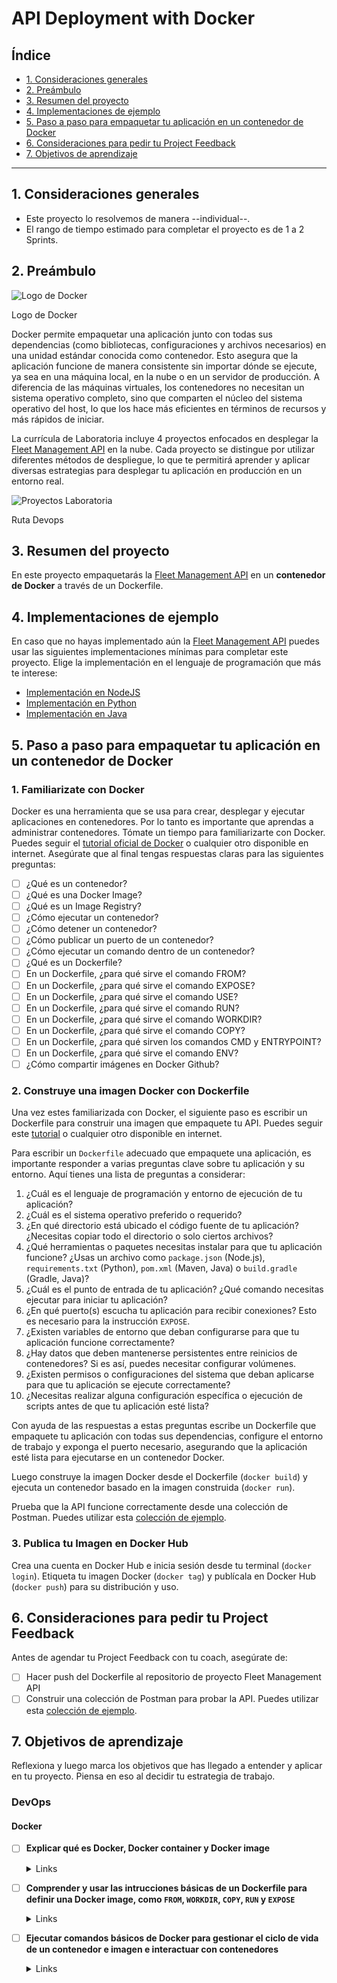 # API Deployment with Docker

## Índice

- [1. Consideraciones generales](#1-consideraciones-generales)
- [2. Preámbulo](#2-preámbulo)
- [3. Resumen del proyecto](#3-resumen-del-proyecto)
- [4. Implementaciones de ejemplo](#4-Implementaciones-de-ejemplo)
- [5. Paso a paso para empaquetar tu aplicación en un contenedor de Docker](#5-Paso-a-paso-para-empaquetar-tu-aplicación-en-un-contenedor-de-Docker)
- [6. Consideraciones para pedir tu Project Feedback](#6-Consideraciones-para-pedir-tu-Project-Feedback)
- [7. Objetivos de aprendizaje](#7-Objetivos-de-aprendizaje)

---

## 1. Consideraciones generales

- Este proyecto lo resolvemos de manera --individual--.
- El rango de tiempo estimado para completar el proyecto es de 1 a 2 Sprints.

## 2. Preámbulo

<img
src="https://github.com/user-attachments/assets/cc4938e0-3c1b-4f4f-9c5c-4a1b181681fa"
alt="Logo de Docker"
aria-describedby="docker-logo" />

<p id="docker-logo">
Logo de Docker
</p>

Docker permite empaquetar una aplicación junto con todas sus dependencias
(como bibliotecas, configuraciones y archivos necesarios) en una unidad
estándar conocida como contenedor. Esto asegura que la aplicación funcione
de manera consistente sin importar dónde se ejecute, ya sea en una máquina local,
en la nube o en un servidor de producción. A diferencia de las máquinas virtuales,
los contenedores no necesitan un sistema operativo completo, sino que comparten
el núcleo del sistema operativo del host, lo que los hace más eficientes en términos
de recursos y más rápidos de iniciar.

La currícula de Laboratoria incluye 4 proyectos enfocados en
desplegar la [Fleet Management API](../05-fleet-management-api/README.md)
en la nube. Cada proyecto se distingue por utilizar
diferentes métodos de despliegue, lo que te permitirá aprender y aplicar
diversas estrategias para desplegar tu aplicación en producción en un entorno real.

<img
src="https://github.com/user-attachments/assets/807d21eb-4f47-4b91-8441-a952192562f0"
alt="Proyectos Laboratoria"
aria-describedby="devops-projects-laboratoria" />

<p id="devops-projects-laboratoria">
Ruta Devops
</p>

## 3. Resumen del proyecto

En este proyecto empaquetarás la [Fleet Management API](../05-fleet-management-api/README.md)
en un **contenedor de Docker** a través de un Dockerfile.

## 4. Implementaciones de ejemplo

En caso que no hayas implementado aún la
[Fleet Management API](../05-fleet-management-api/README.md)
puedes usar las siguientes implementaciones mínimas para
completar este proyecto. Elige la implementación en el
lenguaje de programación que más te interese:

- [Implementación en NodeJS](https://github.com/Laboratoria/minimum-impl-fleet-management-api-nodejs)
- [Implementación en Python](https://github.com/Laboratoria/minimum-impl-fleet-management-api-python)
- [Implementación en Java](https://github.com/Laboratoria/minimum-impl-fleet-management-api-java)

## 5. Paso a paso para empaquetar tu aplicación en un contenedor de Docker

### 1. Familiarizate con Docker

Docker es una herramienta que se usa para crear, desplegar y ejecutar
aplicaciones en contenedores. Por lo tanto es importante
que aprendas a administrar contenedores. Tómate un tiempo
para familiarizarte con Docker. Puedes seguir el
[tutorial oficial de Docker](https://www.docker.com/101-tutorial/) o cualquier
otro disponible en internet. Asegúrate que al final tengas respuestas
claras para las siguientes preguntas:

- [ ] ¿Qué es un contenedor?
- [ ] ¿Qué es una Docker Image?
- [ ] ¿Qué es un Image Registry?
- [ ] ¿Cómo ejecutar un contenedor?
- [ ] ¿Cómo detener un contenedor?
- [ ] ¿Cómo publicar un puerto de un contenedor?
- [ ] ¿Cómo ejecutar un comando dentro de un contenedor?
- [ ] ¿Qué es un Dockerfile?
- [ ] En un Dockerfile, ¿para qué sirve el comando FROM?
- [ ] En un Dockerfile, ¿para qué sirve el comando EXPOSE?
- [ ] En un Dockerfile, ¿para qué sirve el comando USE?
- [ ] En un Dockerfile, ¿para qué sirve el comando RUN?
- [ ] En un Dockerfile, ¿para qué sirve el comando WORKDIR?
- [ ] En un Dockerfile, ¿para qué sirve el comando COPY?
- [ ] En un Dockerfile, ¿para qué sirven los comandos CMD y ENTRYPOINT?
- [ ] En un Dockerfile, ¿para qué sirve el comando ENV?
- [ ] ¿Cómo compartir imágenes en Docker Github?

### 2. Construye una imagen Docker con Dockerfile

Una vez estes familiarizada con Docker, el siguiente paso es escribir
un Dockerfile para construir una imagen que empaquete tu API.
Puedes seguir este [tutorial](https://medium.com/@anshita.bhasin/a-step-by-step-guide-to-create-dockerfile-9e3744d38d11)
o cualquier otro disponible en internet.

Para escribir un `Dockerfile` adecuado que empaquete una aplicación,
es importante responder a varias preguntas clave sobre tu aplicación y su entorno.
Aquí tienes una lista de preguntas a considerar:

1. ¿Cuál es el lenguaje de programación y entorno de ejecución de tu aplicación?
2. ¿Cuál es el sistema operativo preferido o requerido?
3. ¿En qué directorio está ubicado el código fuente de tu aplicación? ¿Necesitas
copiar todo el directorio o solo ciertos archivos?
4. ¿Qué herramientas o paquetes necesitas instalar para que tu aplicación funcione?
¿Usas un archivo como `package.json` (Node.js), `requirements.txt` (Python),
`pom.xml` (Maven, Java) o `build.gradle` (Gradle, Java)?
5. ¿Cuál es el punto de entrada de tu aplicación? ¿Qué comando necesitas ejecutar
para iniciar tu aplicación?
6. ¿En qué puerto(s) escucha tu aplicación para recibir conexiones? Esto es necesario
para la instrucción `EXPOSE`.
7. ¿Existen variables de entorno que deban configurarse para que tu aplicación
funcione correctamente?
8. ¿Hay datos que deben mantenerse persistentes entre reinicios de contenedores?
Si es así, puedes necesitar configurar volúmenes.
9. ¿Existen permisos o configuraciones del sistema que deban aplicarse para que tu
aplicación se ejecute correctamente?
10. ¿Necesitas realizar alguna configuración específica o ejecución de scripts antes
de que tu aplicación esté lista?

Con ayuda de las respuestas a estas preguntas escribe un Dockerfile
que empaquete tu aplicación con todas sus dependencias, configure el
entorno de trabajo y exponga el puerto necesario, asegurando que la
aplicación esté lista para ejecutarse en un contenedor Docker.

Luego construye la imagen Docker desde el Dockerfile (`docker build`) y  ejecuta
un contenedor basado en la imagen construida (`docker run`).

Prueba que la API funcione correctamente desde una colección de Postman.
Puedes utilizar esta
[colección de ejemplo](https://github.com/Laboratoria/curriculum/tree/main/projects/05-fleet-management-api#7-testing).

### 3. Publica tu Imagen en Docker Hub

Crea una cuenta en Docker Hub e inicia sesión desde tu terminal (`docker login`).
Etiqueta tu imagen Docker (`docker tag`) y publícala en Docker Hub (`docker push`)
para su distribución y uso.

## 6. Consideraciones para pedir tu Project Feedback

Antes de agendar tu Project Feedback con tu coach, asegúrate de:

- [ ] Hacer push del Dockerfile al repositorio de proyecto Fleet Management API
- [ ] Construir una colección de Postman para probar la API.
Puedes utilizar esta
[colección de ejemplo](https://github.com/Laboratoria/curriculum/tree/main/projects/05-fleet-management-api#7-testing).

## 7. Objetivos de aprendizaje


Reflexiona y luego marca los objetivos que has llegado a entender y aplicar en tu proyecto. Piensa en eso al decidir tu estrategia de trabajo.

### DevOps

#### Docker

- [ ] **Explicar qué es Docker, Docker container y Docker image**

  <details><summary>Links</summary><p>

  * [What is a container?](https://docs.docker.com/guides/docker-concepts/the-basics/what-is-a-container/)
  * [What is an image?](https://docs.docker.com/guides/docker-concepts/the-basics/what-is-an-image/)
  * [What is a registry?](https://docs.docker.com/guides/docker-concepts/the-basics/what-is-a-registry/)
</p></details>

- [ ] **Comprender y usar las intrucciones básicas de un Dockerfile para definir una Docker image, como `FROM`, `WORKDIR`, `COPY`, `RUN` y `EXPOSE`**

  <details><summary>Links</summary><p>

  * [Understanding the image layers](https://docs.docker.com/guides/docker-concepts/building-images/understanding-image-layers/)
  * [Writing a Dockerfile](https://docs.docker.com/guides/docker-concepts/building-images/writing-a-dockerfile/)
  * [Build, tag, and publish an image](https://docs.docker.com/guides/docker-concepts/building-images/build-tag-and-publish-an-image/)
  * [Multi-stage builds](https://docs.docker.com/guides/docker-concepts/building-images/multi-stage-builds/)
</p></details>

- [ ] **Ejecutar comandos básicos de Docker para gestionar el ciclo de vida de un contenedor e imagen e interactuar con contenedores**

  <details><summary>Links</summary><p>

  * [Docker CLI Reference](https://docs.docker.com/reference/cli/docker/)
</p></details>
